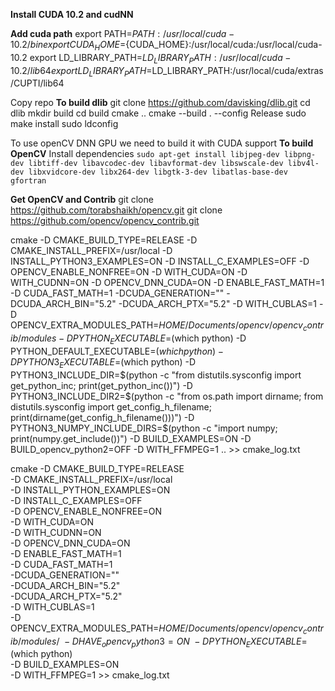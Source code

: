 **Install CUDA 10.2 and cudNN**


**Add cuda path**
export PATH=${PATH}:/usr/local/cuda-10.2/bin
export CUDA_HOME=${CUDA_HOME}:/usr/local/cuda:/usr/local/cuda-10.2
export LD_LIBRARY_PATH=${LD_LIBRARY_PATH}:/usr/local/cuda-10.2/lib64
export LD_LIBRARY_PATH=$LD_LIBRARY_PATH:/usr/local/cuda/extras/CUPTI/lib64

Copy repo
**To build dlib**
git clone https://github.com/davisking/dlib.git
cd dlib
mkdir build
cd build
cmake ..
cmake --build . --config Release
sudo make install
sudo ldconfig

To use openCV DNN GPU we need to build it with CUDA support
**To build OpenCV**
Install dependencies
`sudo apt-get install libjpeg-dev libpng-dev libtiff-dev libavcodec-dev libavformat-dev libswscale-dev libv4l-dev libxvidcore-dev libx264-dev libgtk-3-dev libatlas-base-dev gfortran`

**Get OpenCV and Contrib**
git clone https://github.com/torabshaikh/opencv.git
git clone https://github.com/opencv/opencv_contrib.git

cmake -D CMAKE_BUILD_TYPE=RELEASE -D CMAKE_INSTALL_PREFIX=/usr/local -D INSTALL_PYTHON3_EXAMPLES=ON -D INSTALL_C_EXAMPLES=OFF -D OPENCV_ENABLE_NONFREE=ON -D WITH_CUDA=ON -D WITH_CUDNN=ON -D OPENCV_DNN_CUDA=ON -D ENABLE_FAST_MATH=1 -D CUDA_FAST_MATH=1 -DCUDA_GENERATION="" -DCUDA_ARCH_BIN="5.2" -DCUDA_ARCH_PTX="5.2" -D WITH_CUBLAS=1 -D OPENCV_EXTRA_MODULES_PATH=$HOME/Documents/opencv/opencv_contrib/modules  -D PYTHON_EXECUTABLE=$(which python) -D PYTHON_DEFAULT_EXECUTABLE=$(which python) -D PYTHON3_EXECUTABLE=$(which python) -D PYTHON3_INCLUDE_DIR=$(python -c "from distutils.sysconfig import get_python_inc; print(get_python_inc())") -D PYTHON3_INCLUDE_DIR2=$(python -c "from os.path import dirname; from distutils.sysconfig import get_config_h_filename; print(dirname(get_config_h_filename()))")   -D PYTHON3_NUMPY_INCLUDE_DIRS=$(python -c "import numpy; print(numpy.get_include())") -D BUILD_EXAMPLES=ON    -D BUILD_opencv_python2=OFF  -D WITH_FFMPEG=1 .. >> cmake_log.txt


 cmake -D CMAKE_BUILD_TYPE=RELEASE \
-D CMAKE_INSTALL_PREFIX=/usr/local \
-D INSTALL_PYTHON_EXAMPLES=ON \
-D INSTALL_C_EXAMPLES=OFF \
-D OPENCV_ENABLE_NONFREE=ON \
-D WITH_CUDA=ON \
-D WITH_CUDNN=ON \
-D OPENCV_DNN_CUDA=ON \
-D ENABLE_FAST_MATH=1 \
-D CUDA_FAST_MATH=1 \
-DCUDA_GENERATION="" \
-DCUDA_ARCH_BIN="5.2" \
-DCUDA_ARCH_PTX="5.2" \
-D WITH_CUBLAS=1 \
-D OPENCV_EXTRA_MODULES_PATH=$HOME/Documents/opencv/opencv_contrib/modules/ \
-D HAVE_opencv_python3=ON \
-D PYTHON_EXECUTABLE=$(which python) \
-D BUILD_EXAMPLES=ON \
-D WITH_FFMPEG=1 >> cmake_log.txt
